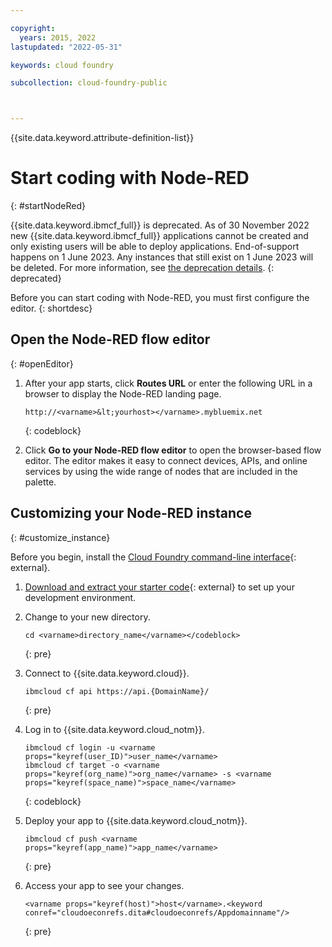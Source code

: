 ```yaml
---

copyright:
  years: 2015, 2022
lastupdated: "2022-05-31"

keywords: cloud foundry

subcollection: cloud-foundry-public



---
```



{{site.data.keyword.attribute-definition-list}}


# Start coding with Node-RED
{: #startNodeRed}

{{site.data.keyword.ibmcf_full}} is deprecated. As of 30 November 2022 new {{site.data.keyword.ibmcf_full}} applications cannot be created and only existing users will be able to deploy applications. End-of-support happens on 1 June 2023. Any instances that still exist on 1 June 2023 will be deleted. For more information, see [the deprecation details](/docs/cloud-foundry-public?topic=cloud-foundry-public-deprecation).
{: deprecated}

Before you can start coding with Node-RED, you must first configure the editor.
{: shortdesc}

## Open the Node-RED flow editor
{: #openEditor}

1. After your app starts, click **Routes URL** or enter the following URL in a browser to display the Node-RED landing page.

    ```text
    http://<varname>&lt;yourhost></varname>.mybluemix.net
    ```
    {: codeblock}

2. Click **Go to your Node-RED flow editor** to open the browser-based flow editor. The editor makes it easy to connect devices, APIs, and online services by using the wide range of nodes that are included in the palette.

## Customizing your Node-RED instance
{: #customize_instance}

Before you begin, install the [Cloud Foundry command-line interface](https://github.com/cloudfoundry/cli/releases){: external}.

1. [Download and extract your starter code](https://cloud.ibm.com/){: external} to set up your development environment.

2. Change to your new directory.

    ```text
    cd <varname>directory_name</varname></codeblock>
    ```
    {: pre}

3. Connect to {{site.data.keyword.cloud}}.

    ```text
    ibmcloud cf api https://api.{DomainName}/
    ```
    {: pre}

4. Log in to {{site.data.keyword.cloud_notm}}.

    ```text
    ibmcloud cf login -u <varname props="keyref(user_ID)">user_name</varname>
    ibmcloud cf target -o <varname props="keyref(org_name)">org_name</varname> -s <varname props="keyref(space_name)">space_name</varname>
    ```
    {: codeblock}

5. Deploy your app to {{site.data.keyword.cloud_notm}}.

    ```text
    ibmcloud cf push <varname props="keyref(app_name)">app_name</varname>
    ```
    {: pre}

6. Access your app to see your changes.

    ```text
    <varname props="keyref(host)">host</varname>.<keyword conref="cloudoeconrefs.dita#cloudoeconrefs/Appdomainname"/>
    ```
    {: pre}
    

